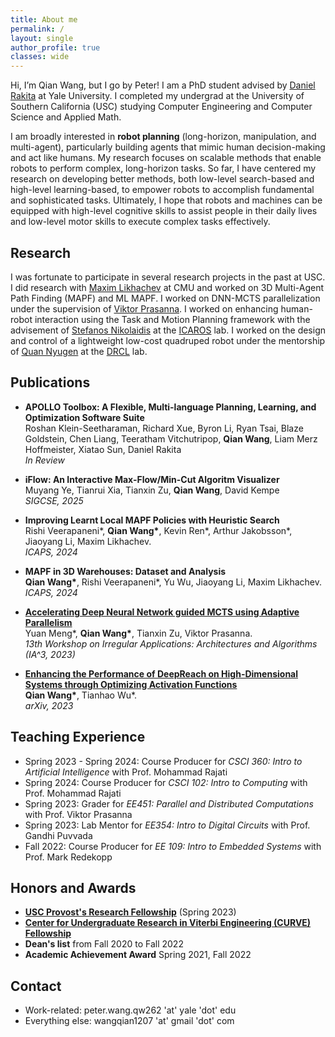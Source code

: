 ```yaml
---
title: About me
permalink: /
layout: single
author_profile: true
classes: wide
---
```


Hi, I’m Qian Wang, but I go by Peter! I am a PhD student advised by [Daniel Rakita](https://dannyrakita.net/) at Yale University. I completed my undergrad at the University of Southern California (USC) studying Computer Engineering and Computer Science and Applied Math.

I am broadly interested in **robot planning** (long-horizon, manipulation, and multi-agent), particularly building agents that mimic human decision-making and act like humans. My research focuses on scalable methods that enable robots to perform complex, long-horizon tasks. So far, I have centered my research on developing better methods, both low-level search-based and high-level learning-based, to empower robots to accomplish fundamental and sophisticated tasks. Ultimately, I hope that robots and machines can be equipped with high-level cognitive skills to assist people in their daily lives and low-level motor skills to execute complex tasks effectively.

<!-- ## Bulletin

- Finish the work on *Guided Object Placement Sampling for Efficient Geometric Task-and-Motion Planning* before April 30th.
- Start working on *Multi-Core Acceleration of DNN-guided Tree-Parallel MCTS using Adaptive Parallelism*.
- Continue working on *Enhancing the Performance of DeepReach on High-Dimensional Systems through Activation Function Optimization*.
- Learn deep and multi-agent reinforcement learning.
- Learn Stanford's [CS223A - Introduction to Robotics](https://see.stanford.edu/course/cs223a) class.
- Continue replenishing my [wiki page](myWiki). -->

## Research

I was fortunate to participate in several research projects in the past at USC. I did research with [Maxim Likhachev](https://www.ri.cmu.edu/ri-faculty/maxim-likhachev/) at CMU and worked on 3D Multi-Agent Path Finding (MAPF) and ML MAPF.  I worked on DNN-MCTS parallelization under the supervision of [Viktor Prasanna](https://sites.usc.edu/prasanna/). I worked on enhancing human-robot interaction using the Task and Motion Planning framework with the advisement of [Stefanos Nikolaidis](https://stefanosnikolaidis.net/) at the [ICAROS](http://icaros.usc.edu/) lab. I worked on the design and control of a lightweight low-cost quadruped robot under the mentorship of [Quan Nyugen](https://viterbi.usc.edu/directory/faculty/Nguyen/Quan) at the [DRCL](https://sites.usc.edu/quann/) lab.

## Publications

- **APOLLO Toolbox: A Flexible, Multi-language Planning, Learning, and Optimization Software Suite** <br>
  Roshan Klein-Seetharaman, Richard Xue, Byron Li, Ryan Tsai, Blaze Goldstein, Chen Liang, Teeratham Vitchutripop, **Qian Wang**, Liam Merz Hoffmeister, Xiatao Sun, Daniel Rakita <br>
  *In Review*

- **iFlow: An Interactive Max-Flow/Min-Cut Algoritm Visualizer** <br>
  Muyang Ye, Tianrui Xia, Tianxin Zu, **Qian Wang**, David Kempe <br>
  *SIGCSE, 2025*

- **Improving Learnt Local MAPF Policies with Heuristic Search** <br>
  Rishi Veerapaneni\*, **Qian Wang\***, Kevin Ren\*, Arthur Jakobsson\*, Jiaoyang Li, Maxim Likhachev. <br>
  *ICAPS, 2024*

- **MAPF in 3D Warehouses: Dataset and Analysis** <br>
  **Qian Wang\***, Rishi Veerapaneni\*, Yu Wu, Jiaoyang Li, Maxim Likhachev. <br>
  *ICAPS, 2024*

- [**Accelerating Deep Neural Network guided MCTS using Adaptive Parallelism**](https://arxiv.org/pdf/2310.05313.pdf) <br>
  Yuan Meng\*, **Qian Wang\***, Tianxin Zu, Viktor Prasanna. <br>
  *13th Workshop on Irregular Applications: Architectures and Algorithms (IA^3, 2023)*

- [**Enhancing the Performance of DeepReach on High-Dimensional Systems through Optimizing Activation Functions**](https://arxiv.org/abs/2312.17583) <br>
  **Qian Wang\***, Tianhao Wu\*. <br>
  *arXiv, 2023*

## Teaching Experience

- Spring 2023 - Spring 2024: Course Producer for *CSCI 360: Intro to Artificial Intelligence* with Prof. Mohammad Rajati
- Spring 2024: Course Producer for *CSCI 102: Intro to Computing* with Prof. Mohammad Rajati
- Spring 2023: Grader for *EE451: Parallel and Distributed Computations* with Prof. Viktor Prasanna
- Spring 2023: Lab Mentor for *EE354: Intro to Digital Circuits* with Prof. Gandhi Puvvada
- Fall 2022: Course Producer for *EE 109: Intro to Embedded Systems* with Prof. Mark Redekopp

## Honors and Awards

- [**USC Provost's Research Fellowship**](https://undergrad.usc.edu/experience/research/undergrad_research/) (Spring 2023)
- [**Center for Undergraduate Research in Viterbi Engineering (CURVE) Fellowship**](https://viterbiundergrad.usc.edu/research/curve/)
- **Dean's list** from Fall 2020 to Fall 2022
- **Academic Achievement Award** Spring 2021, Fall 2022

<!-- ## Skills

- **+5 yrs**:
  - Python, Java, C/C++, JavaScript, HTML, Git
- **+2 yrs**:
  - MATLAB, LaTeX, R
  - Pytorch, PyBullet, CUDA, ROS, Linux -->

## Contact

- Work-related: peter.wang.qw262 'at' yale 'dot' edu
- Everything else: wangqian1207 'at' gmail 'dot' com
